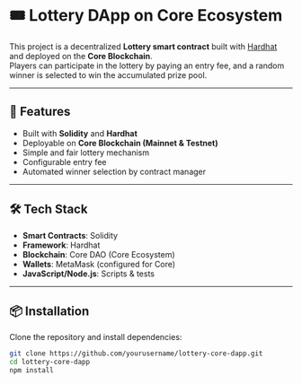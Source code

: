 # 🎟️ Lottery DApp on Core Ecosystem

This project is a decentralized **Lottery smart contract** built with [Hardhat](https://hardhat.org/) and deployed on the **Core Blockchain**.  
Players can participate in the lottery by paying an entry fee, and a random winner is selected to win the accumulated prize pool.

---

## 🚀 Features

- Built with **Solidity** and **Hardhat**
- Deployable on **Core Blockchain (Mainnet & Testnet)**
- Simple and fair lottery mechanism
- Configurable entry fee
- Automated winner selection by contract manager

---

## 🛠️ Tech Stack

- **Smart Contracts**: Solidity  
- **Framework**: Hardhat  
- **Blockchain**: Core DAO (Core Ecosystem)  
- **Wallets**: MetaMask (configured for Core)  
- **JavaScript/Node.js**: Scripts & tests  

---

## 📦 Installation

Clone the repository and install dependencies:

```bash
git clone https://github.com/yourusername/lottery-core-dapp.git
cd lottery-core-dapp
npm install
